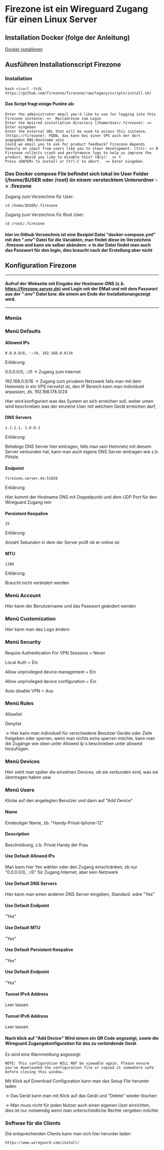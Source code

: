 # Firezone ist ein Wireguard Zugang für einen Linux Server

## Installation Docker (folge der Anleitung)
[Docker installieren](/2_Software/2_Docker/README.md)

## Ausführen Installationscript Firezone
### Installation
```
bash <(curl -fsSL https://github.com/firezone/firezone/raw/legacy/scripts/install.sh)
```
#### Das Script fragt einige Punkte ab:

```
Enter the administrator email you'd like to use for logging into this Firezone instance: =>  Mailadresse zum Login
Enter the desired installation directory (/home/User/.firezone): => Enter eingeben
Enter the external URL that will be used to access this instance. (https://firezone): FQDN, das kann bei einer VPS auch der dort angegeben DNS-Hostname sein
Could we email you to ask for product feedback? Firezone depends heavily on input from users like you to steer development. (Y/n): => N
Firezone collects crash and performance logs to help us improve the product. Would you like to disable this? (N/y):  => Y
Press <ENTER> to install or Ctrl-C to abort.  => Enter eingeben
```
### Das Docker compose File befindet sich lokal im User Folder (/home/$USER oder /root) iin einem verstecktem Unterordner -> .firezone
Zugang zum Verzeichnis für User:

```
cd /home/$USER/.firezone

```
Zugang zum Verzeichnis für Root User:
```
cd /root/.firezone

```

#### hier im Github Verzeichnis ist eine Besipiel Datei "docker-compose.yml" mit den ".env" Datei für die Variablen, man findet diese im Verzeichnis .firezone und kann sie selber abändern -> In der Datei findet man auch das Passwort für den login, dies braucht nach der Erstellung aber nicht 


## Konfiguration Firezone
------------------------------------------------------------------------------------------
#### Aufruf der Webseite mit Eingabe der Hostname-DNS (z.b. https://firezone.server.de) und Login mit der EMail und mit dem Passwort aus der ".env" Datei bzw. die einem am Ende der Installationangezeigt wird.
------------------------------------------------------------------------------------------

### Menüs

### Menü Defaults
#### Allowed IPs
```
0.0.0.0/0, ::/0, 192.168.0.0/16
```
Erklärung:

0.0.0.0/0, ::/0   -> Zugang zum Internet

192.168.0.0/16 -> Zugang zum privatem Netzwerk falls man mit dem Heimnetz in ein VPS nernetzt ist, den IP Bereich kann man individuell anpassen, zb. 192.168.178.0/24

Hier wird konfiguriert was das System an sich erreichen soll, weiter unten wird beschrieben was der einzelne User mit welchem Gerät erreichen darf,

#### DNS Servers
```
1.1.1.1, 1.0.0.1
```
Erklärung:

Beliebige DNS Server hier eintragen, falls man sein Heimnetz mit diesem Server verbunden hat, kann man auch eigene DNS Server eintragen wie z.b. PiHole

#### Endpoint
```
firezone.server.de:51820
```
Erklärung:

Hier kommt der Hostname DNS mit Doppelpunkt und dem UDP Port für den Wireguard Zugang rein

#### Persistent Keepalive
```
25
```
Erklärung:

Anzahl Sekunden in dem der Server prüft ob er online ist

#### MTU
```
1280
```
Erklärung:

Braucht nicht verändert werden

### Menü Account
Hier kann der Benutzername und das Passwort geändert werden

### Menü Customization
Hier kann man das Logo ändern

### Menü Security

Require Authentication For VPN Sessions     =   Never

Local Auth                                  =   Ein

Allow unprivileged device management        =   Ein

Allow unprivileged device configuration     =   Ein

Auto disable VPN                            =   Aus


### Menü Rules
Allowlist

Denylist

-> Hier kann man individuell für verschiedene Benutzer Geräte oder Ziele freigeben oder sperren, wenn man nichts extra sperren möchte, kann man die Zugänge wie oben unter Allowed Ip´s beschrieben unter allowed hinzufügen.

### Menü Devices
Hier sieht man später die einzelnen Devices, ob sie verbunden sind, was sie übertragen haben usw.

### Menü Users
Klicke auf den angelegten Benutzer und dann auf "Add Device"

#### Name
Eindeutiger Name, zb: "Handy-Privat-Iphone-12"

#### Description
Beschreibung, z.b. Privat Handy der Frau

#### Use Default Allowed IPs
Man kann hier Yes wählen oder den Zugang einschränken, zb nur "0.0.0.0/0, ::/0" für Zugang Internet, aber kein Netzwerk

#### Use Default DNS Servers
Hier kann man einen anderen DNS Server eingeben, Standard. wäre "Yes"

#### Use Default Endpoint
"Yes"

#### Use Default MTU
"Yes"

#### Use Default Persistent Keepalive
"Yes"

#### Use Default Endpoint
"Yes"

#### Tunnel IPv4 Address
Leer lassen

#### Tunnel IPv6 Address
Leer lassen

#### Nach klick auf "Add Device" Wird einem ein QR Code angezeigt, sowie die Wireguard Zugangskonfiguration für das zu verbindende Gerät
Es wird eine Warnmeldung angezeigt:
```
NOTE: This configuration WILL NOT be viewable again. Please ensure you've downloaded the configuration file or copied it somewhere safe before closing this window.
```
Mit Klick auf Download Configuration kann man das Setup File herunter laden

-> Das Gerät kann man mit Klick auf das Gerät und "Delete" wieder löschen

-> Man muss nicht für jeden Nutzer auch einen eigenen User einrichten, dies ist nur notwendig wenn man unterschiedliche Rechte vergeben möchte

### Softwae für die Clients
Die entsprechenden Clients kann man sich hier herunter laden 
```
https://www.wireguard.com/install/
```

